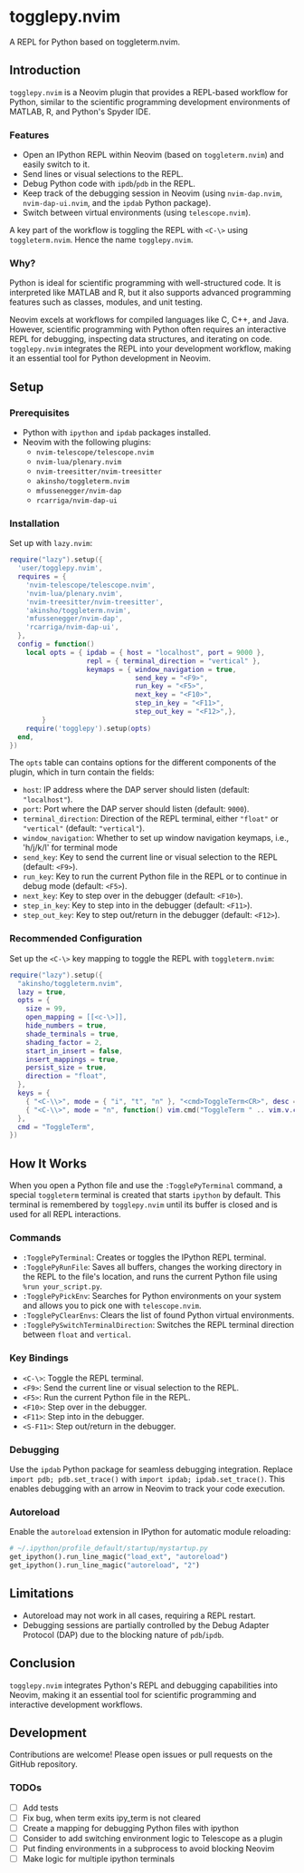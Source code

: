 # togglepy.nvim

A REPL for Python based on toggleterm.nvim.

## Introduction

`togglepy.nvim` is a Neovim plugin that provides a REPL-based workflow for Python, similar to the scientific programming development environments of MATLAB, R, and Python's Spyder IDE.

### Features

- Open an IPython REPL within Neovim (based on `toggleterm.nvim`) and easily switch to it.
- Send lines or visual selections to the REPL.
- Debug Python code with `ipdb`/`pdb` in the REPL.
- Keep track of the debugging session in Neovim (using `nvim-dap.nvim`, `nvim-dap-ui.nvim`, and the `ipdab` Python package).
- Switch between virtual environments (using `telescope.nvim`).

A key part of the workflow is toggling the REPL with `<C-\>` using `toggleterm.nvim`. Hence the name `togglepy.nvim`.

### Why?

Python is ideal for scientific programming with well-structured code. It is interpreted like MATLAB and R, but it also supports advanced programming features such as classes, modules, and unit testing.

Neovim excels at workflows for compiled languages like C, C++, and Java. However, scientific programming with Python often requires an interactive REPL for debugging, inspecting data structures, and iterating on code. `togglepy.nvim` integrates the REPL into your development workflow, making it an essential tool for Python development in Neovim.

## Setup

### Prerequisites

- Python with `ipython` and `ipdab` packages installed.
- Neovim with the following plugins:
  - `nvim-telescope/telescope.nvim`
  - `nvim-lua/plenary.nvim`
  - `nvim-treesitter/nvim-treesitter`
  - `akinsho/toggleterm.nvim`
  - `mfussenegger/nvim-dap`
  - `rcarriga/nvim-dap-ui`

### Installation

Set up with `lazy.nvim`:

```lua
require("lazy").setup({
  'user/togglepy.nvim',
  requires = {
    'nvim-telescope/telescope.nvim',
    'nvim-lua/plenary.nvim',
    'nvim-treesitter/nvim-treesitter',
    'akinsho/toggleterm.nvim',
    'mfussenegger/nvim-dap',
    'rcarriga/nvim-dap-ui',
  },
  config = function()
    local opts = { ipdab = { host = "localhost", port = 9000 },
                   repl = { terminal_direction = "vertical" },
                   keymaps = { window_navigation = true,
                               send_key = "<F9>",
                               run_key = "<F5>",
                               next_key = "<F10>",
                               step_in_key = "<F11>",
                               step_out_key = "<F12>",},
        }
    require('togglepy').setup(opts)
  end,
})
```

The `opts` table can contains options for the different components of the plugin, which in turn contain the fields:

- `host`: IP address where the DAP server should listen (default: `"localhost"`).
- `port`: Port where the DAP server should listen (default: `9000`).
- `terminal_direction`: Direction of the REPL terminal, either `"float"` or `"vertical"` (default: `"vertical"`).
- `window_navigation`: Whether to set up window navigation keymaps, i.e., '<C-w>h/j/k/l' for terminal mode
- `send_key`: Key to send the current line or visual selection to the REPL (default: `<F9>`).
- `run_key`: Key to run the current Python file in the REPL or to continue in debug mode (default: `<F5>`).
- `next_key`: Key to step over in the debugger (default: `<F10>`).
- `step_in_key`: Key to step into in the debugger (default: `<F11>`).
- `step_out_key`: Key to step out/return in the debugger (default: `<F12>`).

### Recommended Configuration

Set up the `<C-\>` key mapping to toggle the REPL with `toggleterm.nvim`:

```lua
require("lazy").setup({
  "akinsho/toggleterm.nvim",
  lazy = true,
  opts = {
    size = 99,
    open_mapping = [[<c-\>]],
    hide_numbers = true,
    shade_terminals = true,
    shading_factor = 2,
    start_in_insert = false,
    insert_mappings = true,
    persist_size = true,
    direction = "float",
  },
  keys = {
    { "<C-\\>", mode = { "i", "t", "n" }, "<cmd>ToggleTerm<CR>", desc = "Toggle terminal" },
    { "<C-\\>", mode = "n", function() vim.cmd("ToggleTerm " .. vim.v.count1) end, desc = "Toggle terminal <count>", expr = false },
  },
  cmd = "ToggleTerm",
})
```

## How It Works

When you open a Python file and use the `:TogglePyTerminal` command, a special `toggleterm` terminal is created that starts `ipython` by default. This terminal is remembered by `togglepy.nvim` until its buffer is closed and is used for all REPL interactions.

### Commands

- `:TogglePyTerminal`: Creates or toggles the IPython REPL terminal.
- `:TogglePyRunFile`: Saves all buffers, changes the working directory in the REPL to the file's location, and runs the current Python file using `%run your_script.py`.
- `:TogglePyPickEnv`: Searches for Python environments on your system and allows you to pick one with `telescope.nvim`.
- `:TogglePyClearEnvs`: Clears the list of found Python virtual environments.
- `:TogglePySwitchTerminalDirection`: Switches the REPL terminal direction between `float` and `vertical`.

### Key Bindings

- `<C-\>`: Toggle the REPL terminal.
- `<F9>`: Send the current line or visual selection to the REPL.
- `<F5>`: Run the current Python file in the REPL.
- `<F10>`: Step over in the debugger.
- `<F11>`: Step into in the debugger.
- `<S-F11>`: Step out/return in the debugger.

### Debugging

Use the `ipdab` Python package for seamless debugging integration. Replace `import pdb; pdb.set_trace()` with `import ipdab; ipdab.set_trace()`. This enables debugging with an arrow in Neovim to track your code execution.

### Autoreload

Enable the `autoreload` extension in IPython for automatic module reloading:

```python
# ~/.ipython/profile_default/startup/mystartup.py
get_ipython().run_line_magic("load_ext", "autoreload")
get_ipython().run_line_magic("autoreload", "2")
```

## Limitations

- Autoreload may not work in all cases, requiring a REPL restart.
- Debugging sessions are partially controlled by the Debug Adapter Protocol (DAP) due to the blocking nature of `pdb`/`ipdb`.

## Conclusion

`togglepy.nvim` integrates Python's REPL and debugging capabilities into Neovim, making it an essential tool for scientific programming and interactive development workflows.

## Development

Contributions are welcome! Please open issues or pull requests on the GitHub repository.

### TODOs

- [ ] Add tests
- [ ] Fix bug, when term exits ipy_term is not cleared
- [ ] Create a mapping for debugging Python files with ipython
- [ ] Consider to add switching environment logic to Telescope as a plugin
- [ ] Put finding environments in a subprocess to avoid blocking Neovim
- [ ] Make logic for multiple ipython terminals
